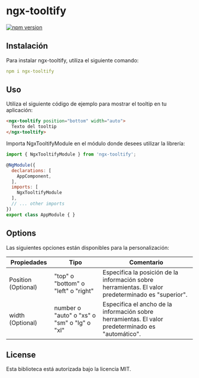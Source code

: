 # ngx-tooltify

[![npm version](https://badge.fury.io/js/ngx-tooltify.svg)](https://badge.fury.io/js/ngx-tooltify)

## Instalación

Para instalar ngx-tooltify, utiliza el siguiente comando:

```yml
npm i ngx-tooltify
```

## Uso

Utiliza el siguiente código de ejemplo para mostrar el tooltip en tu aplicación:

```html
<ngx-tooltify position="bottom" width="auto">
  Texto del tooltip
</ngx-tooltify>
```

Importa NgxTooltifyModule en el módulo donde desees utilizar la librería:

```javascript
import { NgxTooltifyModule } from 'ngx-tooltify';

@NgModule({
  declarations: [
    AppComponent,
  ],
  imports: [
    NgxTooltifyModule
  ],
  // ... other imports
})
export class AppModule { }
```

## Options

Las siguientes opciones están disponibles para la personalización:

| Propiedades | Tipo | Comentario |
| --- | --- | --- |
| Position (Optional) | "top" o "bottom" o "left" o "right" | Especifica la posición de la información sobre herramientas. El valor predeterminado es "superior". |
| width (Optional) | number o "auto" o "xs" o "sm" o "lg" o "xl" | Especifica el ancho de la información sobre herramientas. El valor predeterminado es "automático". |

## License

Esta biblioteca está autorizada bajo la licencia MIT.
